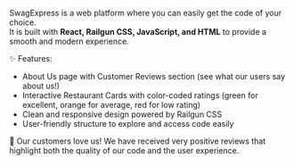 SwagExpress is a web platform where you can easily get the code of your choice.  
It is built with **React, Railgun CSS, JavaScript, and HTML** to provide a smooth and modern experience.  

✨ Features:
- About Us page with Customer Reviews section (see what our users say about us!)
- Interactive Restaurant Cards with color-coded ratings (green for excellent, orange for average, red for low rating)
- Clean and responsive design powered by Railgun CSS
- User-friendly structure to explore and access code easily  

💬 Our customers love us! We have received very positive reviews that highlight both the quality of our code and the user experience.
